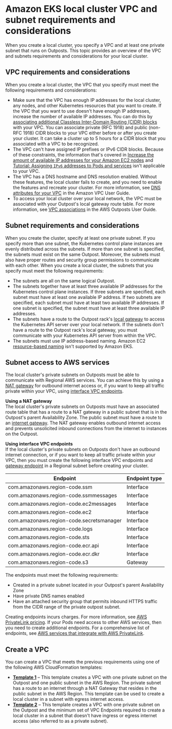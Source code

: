 # Amazon EKS local cluster VPC and subnet requirements and considerations<a name="eks-outposts-vpc-subnet-requirements"></a>

When you create a local cluster, you specify a VPC and at least one private subnet that runs on Outposts\. This topic provides an overview of the VPC and subnets requirements and considerations for your local cluster\.

## VPC requirements and considerations<a name="outposts-vpc-requirements"></a>

When you create a local cluster, the VPC that you specify must meet the following requirements and considerations:
+ Make sure that the VPC has enough IP addresses for the local cluster, any nodes, and other Kubernetes resources that you want to create\. If the VPC that you want to use doesn't have enough IP addresses, increase the number of available IP addresses\. You can do this by [associating additional Classless Inter\-Domain Routing \(CIDR\) blocks](https://docs.aws.amazon.com/vpc/latest/userguide/working-with-vpcs.html#add-ipv4-cidr) with your VPC\. You can associate private \(RFC 1918\) and public \(non\-RFC 1918\) CIDR blocks to your VPC either before or after you create your cluster\. It can take a cluster up to 5 hours for a CIDR block that you associated with a VPC to be recognized\.
+ The VPC can't have assigned IP prefixes or IPv6 CIDR blocks\. Because of these constraints, the information that's covered in [Increase the amount of available IP addresses for your Amazon EC2 nodes](cni-increase-ip-addresses.md) and [Tutorial: Assigning `IPv6` addresses to Pods and services](cni-ipv6.md) isn't applicable to your VPC\.
+ The VPC has a DNS hostname and DNS resolution enabled\. Without these features, the local cluster fails to create, and you need to enable the features and recreate your cluster\. For more information, see [DNS attributes for your VPC](https://docs.aws.amazon.com/vpc/latest/userguide/vpc-dns.html) in the Amazon VPC User Guide\.
+ To access your local cluster over your local network, the VPC must be associated with your Outpost's local gateway route table\. For more information, see [VPC associations](https://docs.aws.amazon.com/outposts/latest/userguide/outposts-local-gateways.html#vpc-associations) in the AWS Outposts User Guide\.

## Subnet requirements and considerations<a name="outposts-subnet-requirements"></a>

When you create the cluster, specify at least one private subnet\. If you specify more than one subnet, the Kubernetes control plane instances are evenly distributed across the subnets\. If more than one subnet is specified, the subnets must exist on the same Outpost\. Moreover, the subnets must also have proper routes and security group permissions to communicate with each other\. When you create a local cluster, the subnets that you specify must meet the following requirements:
+ The subnets are all on the same logical Outpost\.
+ The subnets together have at least three available IP addresses for the Kubernetes control plane instances\. If three subnets are specified, each subnet must have at least one available IP address\. If two subnets are specified, each subnet must have at least two available IP addresses\. If one subnet is specified, the subnet must have at least three available IP addresses\. 
+ The subnets have a route to the Outpost rack's [local gateway](https://docs.aws.amazon.com/outposts/latest/userguide/outposts-local-gateways.html) to access the Kubernetes API server over your local network\. If the subnets don't have a route to the Outpost rack's local gateway, you must communicate with your Kubernetes API server from within the VPC\.
+ The subnets must use IP address\-based naming\. Amazon EC2 [resource\-based naming](https://docs.aws.amazon.com/AWSEC2/latest/UserGuide/ec2-instance-naming.html#instance-naming-rbn) isn't supported by Amazon EKS\.

## Subnet access to AWS services<a name="subnet-access-to-services"></a>

The local cluster's private subnets on Outposts must be able to communicate with Regional AWS services\. You can achieve this by using a [NAT gateway](https://docs.aws.amazon.com/vpc/latest/userguide/vpc-nat-gateway.html) for outbound internet access or, if you want to keep all traffic private within your VPC, using [interface VPC endpoints](https://docs.aws.amazon.com/vpc/latest/privatelink/create-interface-endpoint.html)\. 

**Using a NAT gateway**  
The local cluster's private subnets on Outposts must have an associated route table that has a route to a NAT gateway in a public subnet that is in the Outpost's parent Availability Zone\. The public subnet must have a route to an [internet gateway](https://docs.aws.amazon.com/vpc/latest/userguide/VPC_Internet_Gateway.html)\. The NAT gateway enables outbound internet access and prevents unsolicited inbound connections from the internet to instances on the Outpost\.

**Using interface VPC endpoints**  
If the local cluster's private subnets on Outposts don't have an outbound internet connection, or if you want to keep all traffic private within your VPC, then you must create the following interface VPC endpoints and [gateway endpoint](https://docs.aws.amazon.com/vpc/latest/privatelink/gateway-endpoints.html) in a Regional subnet before creating your cluster\.<a name="vpc-subnet-requirements-vpc-endpoints"></a>


| Endpoint | Endpoint type | 
| --- | --- | 
| com\.amazonaws\.region\-code\.ssm | Interface | 
| com\.amazonaws\.region\-code\.ssmmessages | Interface | 
| com\.amazonaws\.region\-code\.ec2messages | Interface | 
| com\.amazonaws\.region\-code\.ec2 | Interface | 
| com\.amazonaws\.region\-code\.secretsmanager | Interface | 
| com\.amazonaws\.region\-code\.logs | Interface | 
| com\.amazonaws\.region\-code\.sts | Interface | 
| com\.amazonaws\.region\-code\.ecr\.api | Interface | 
| com\.amazonaws\.region\-code\.ecr\.dkr | Interface | 
| com\.amazonaws\.region\-code\.s3 | Gateway | 

The endpoints must meet the following requirements:
+ Created in a private subnet located in your Outpost's parent Availability Zone
+ Have private DNS names enabled
+ Have an attached security group that permits inbound HTTPS traffic from the CIDR range of the private outpost subnet\.

Creating endpoints incurs charges\. For more information, see [AWS PrivateLink pricing](http://aws.amazon.com/privatelink/pricing/)\. If your Pods need access to other AWS services, then you need to create additional endpoints\. For a comprehensive list of endpoints, see [AWS services that integrate with AWS PrivateLink](https://docs.aws.amazon.com/vpc/latest/privatelink/aws-services-privatelink-support.html)\.

## Create a VPC<a name="outposts-create-vpc"></a>

You can create a VPC that meets the previous requirements using one of the following AWS CloudFormation templates:
+ **[Template 1](https://s3.us-west-2.amazonaws.com/amazon-eks/cloudformation/2022-09-20/amazon-eks-local-outposts-vpc-subnet.yaml)** – This template creates a VPC with one private subnet on the Outpost and one public subnet in the AWS Region\. The private subnet has a route to an internet through a NAT Gateway that resides in the public subnet in the AWS Region\. This template can be used to create a local cluster in a subnet with egress internet access\.
+ **[Template 2](https://s3.us-west-2.amazonaws.com/amazon-eks/cloudformation/2023-03-20/amazon-eks-local-outposts-fully-private-vpc-subnet.yaml)** – This template creates a VPC with one private subnet on the Outpost and the minimum set of VPC Endpoints required to create a local cluster in a subnet that doesn't have ingress or egress internet access \(also referred to as a private subnet\)\.
